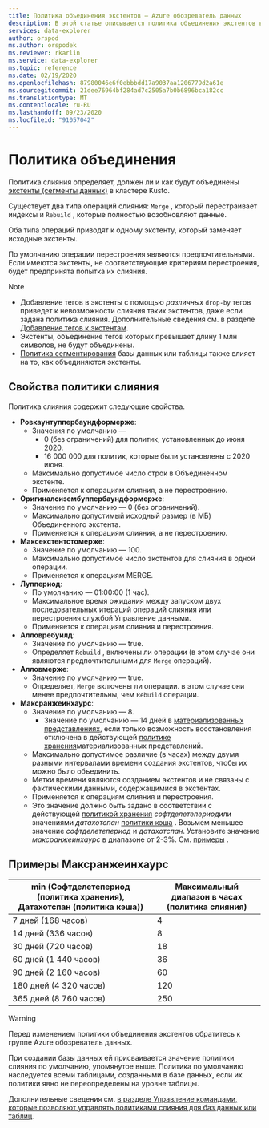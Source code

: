 ```yaml
---
title: Политика объединения экстентов — Azure обозреватель данных
description: В этой статье описывается политика объединения экстентов в Azure обозреватель данных.
services: data-explorer
author: orspod
ms.author: orspodek
ms.reviewer: rkarlin
ms.service: data-explorer
ms.topic: reference
ms.date: 02/19/2020
ms.openlocfilehash: 87980046e6f0ebbbdd17a9037aa1206779d2a61e
ms.sourcegitcommit: 21dee76964bf284ad7c2505a7b0b6896bca182cc
ms.translationtype: MT
ms.contentlocale: ru-RU
ms.lasthandoff: 09/23/2020
ms.locfileid: "91057042"
---
```

# <a name="merge-policy"></a>Политика объединения

Политика слияния определяет, должен ли и как будут объединены [экстенты (сегменты данных)](../management/extents-overview.md) в кластере Kusto.

Существует два типа операций слияния: `Merge` , который перестраивает индексы и `Rebuild` , которые полностью возобновляют данные.

Оба типа операций приводят к одному экстенту, который заменяет исходные экстенты.

По умолчанию операции перестроения являются предпочтительными. Если имеются экстенты, не соответствующие критериям перестроения, будет предпринята попытка их слияния.  

> [!NOTE]
> * Добавление тегов в экстенты с помощью *различных* `drop-by` тегов приведет к невозможности слияния таких экстентов, даже если задана политика слияния. Дополнительные сведения см. в разделе [Добавление тегов к экстентам](../management/extents-overview.md#extent-tagging).
> * Экстенты, объединение тегов которых превышает длину 1 млн символов, не будут объединены.
> * [Политика сегментирования](./shardingpolicy.md) базы данных или таблицы также влияет на то, как объединяются экстенты.

## <a name="merge-policy-properties"></a>Свойства политики слияния

Политика слияния содержит следующие свойства.

* **Ровкаунтуппербаундформерже**:
    * Значения по умолчанию —
      * 0 (без ограничений) для политик, установленных до июня 2020.
      * 16 000 000 для политик, которые были установлены с 2020 июня.
    * Максимально допустимое число строк в Объединенном экстенте.
    * Применяется к операциям слияния, а не перестроению.  
* **Оригиналсизембуппербаундформерже**:
    * Значение по умолчанию — 0 (без ограничений).
    * Максимально допустимый исходный размер (в МБ) Объединенного экстента.
    * Применяется к операциям слияния, а не перестроению.  
* **Максекстентстомерже**:
    * Значение по умолчанию — 100.
    * Максимально допустимое число экстентов для слияния в одной операции.
    * Применяется к операциям MERGE.
* **Луппериод**:
    * По умолчанию — 01:00:00 (1 час).
    * Максимальное время ожидания между запуском двух последовательных итераций операций слияния или перестроения службой Управление данными.
    * Применяется к операциям слияния и перестроения.
* **Алловребуилд**:
    * Значение по умолчанию — true.
    * Определяет `Rebuild` , включены ли операции (в этом случае они являются предпочтительными для `Merge` операций).
* **Алловмерже**:
    * Значение по умолчанию — true.
    * Определяет, `Merge` включены ли операции. в этом случае они менее предпочтительны, чем `Rebuild` операции.
* **Максранжеинхаурс**:
    * Значение по умолчанию — 8.
        * Значение по умолчанию — 14 дней в [материализованных представлениях](materialized-views/materialized-view-overview.md), если только возможность восстановления отключена в действующей [политике хранения](retentionpolicy.md)материализованных представлений.
    * Максимально допустимое различие (в часах) между двумя разными интервалами времени создания экстентов, чтобы их можно было объединить.
    * Метки времени являются созданием экстентов и не связаны с фактическими данными, содержащимися в экстентах.
    * Применяется к операциям слияния и перестроения.
    * Это значение должно быть задано в соответствии с действующей [политикой хранения](./retentionpolicy.md) *софтделетепериод*или значениями *датахотспан* [политики кэша](./cachepolicy.md) . Возьмем меньшее значение *софтделетепериод* и *датахотспан*. Установите значение *максранжеинхаурс* в диапазоне от 2-3%. См. [примеры](#maxrangeinhours-examples) .

## <a name="maxrangeinhours-examples"></a>Примеры Максранжеинхаурс

|min (Софтделетепериод (политика хранения), Датахотспан (политика кэша))|Максимальный диапазон в часах (политика слияния)|
|--------------------------------------------------------------------|---------------------------------|
|7 дней (168 часов)                                                  | 4                               |
|14 дней (336 часов)                                                 | 8                               |
|30 дней (720 часов)                                                 | 18                              |
|60 дней (1 440 часов)                                               | 36                              |
|90 дней (2 160 часов)                                               | 60                              |
|180 дней (4 320 часов)                                              | 120                             |
|365 дней (8 760 часов)                                              | 250                             |

> [!WARNING]
> Перед изменением политики объединения экстентов обратитесь к группе Azure обозреватель данных.

При создании базы данных ей присваивается значение политики слияния по умолчанию, упомянутое выше. Политика по умолчанию наследуется всеми таблицами, созданными в базе данных, если их политики явно не переопределены на уровне таблицы.

Дополнительные сведения см. [в разделе Управление командами, которые позволяют управлять политиками слияния для баз данных или таблиц](../management/merge-policy.md).

